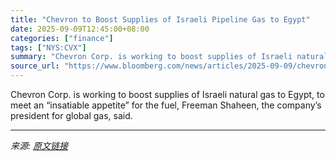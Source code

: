 ```yaml
---
title: "Chevron to Boost Supplies of Israeli Pipeline Gas to Egypt"
date: 2025-09-09T12:45:00+08:00
categories: ["finance"]
tags: ["NYS:CVX"]
summary: "Chevron Corp. is working to boost supplies of Israeli natural gas to Egypt, to meet an “insatiable appetite” for the fuel, Freeman Shaheen, the company’s president for global gas, said."
source_url: "https://www.bloomberg.com/news/articles/2025-09-09/chevron-to-boost-gas-supply-to-meet-egypt-s-insatiable-demand"
---
```


Chevron Corp. is working to boost supplies of Israeli natural gas to Egypt, to meet an “insatiable appetite” for the fuel, Freeman Shaheen, the company’s president for global gas, said.

---

*来源: [原文链接](https://www.bloomberg.com/news/articles/2025-09-09/chevron-to-boost-gas-supply-to-meet-egypt-s-insatiable-demand)*
